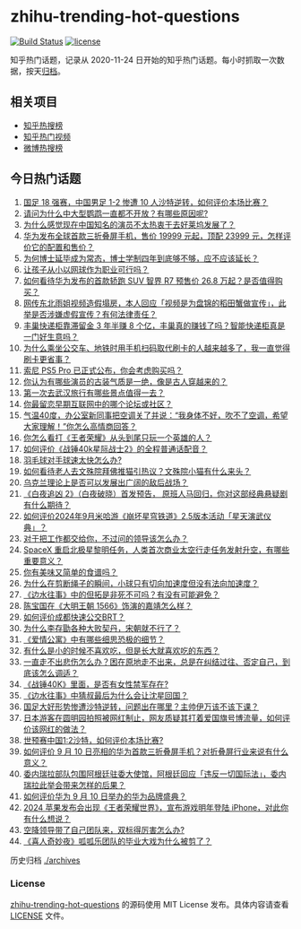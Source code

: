 # zhihu-trending-hot-questions

[![Build Status](https://github.com/justjavac/zhihu-trending-hot-questions/workflows/ci/badge.svg?branch=master)](https://github.com/justjavac/zhihu-trending-hot-questions/actions)
[![license](https://img.shields.io/github/license/justjavac/zhihu-trending-hot-questions)](https://github.com/justjavac/zhihu-trending-hot-questions/blob/master/LICENSE)

知乎热门话题，记录从 2020-11-24
日开始的知乎热门话题。每小时抓取一次数据，按天[归档](./archives)。

## 相关项目

- [知乎热搜榜](https://github.com/justjavac/zhihu-trending-top-search)
- [知乎热门视频](https://github.com/justjavac/zhihu-trending-hot-video)
- [微博热搜榜](https://github.com/justjavac/weibo-trending-hot-search)

## 今日热门话题

<!-- BEGIN -->
<!-- 最后更新时间 Wed Sep 11 2024 07:20:43 GMT+0800 (China Standard Time) -->

1. [国足 18 强赛，中国男足 1-2 惨遭 10 人沙特逆转，如何评价本场比赛？](https://www.zhihu.com/question/666751367)
1. [请问为什么中大型鹦鹉一直都不开放？有哪些原因呢?](https://www.zhihu.com/question/665277904)
1. [为什么感觉现在中国知名的演员不太热衷于去好莱坞发展了？](https://www.zhihu.com/question/666117173)
1. [华为发布全球首款三折叠屏手机，售价 19999 元起，顶配 23999 元，怎样评价它的配置和售价？](https://www.zhihu.com/question/666752927)
1. [为何博士延毕成为常态，博士学制四年到底够不够，应不应该延长？](https://www.zhihu.com/question/666198568)
1. [让孩子从小以网球作为职业可行吗？](https://www.zhihu.com/question/291819301)
1. [如何看待华为发布的首款轿跑 SUV 智界 R7 预售价 26.8 万起？是否值得购买？](https://www.zhihu.com/question/666731288)
1. [网传东北雨姐视频造假塌房，本人回应「视频是为盘锦的稻田蟹做宣传」，此举是否涉嫌虚假宣传？有何法律责任？](https://www.zhihu.com/question/666460835)
1. [丰巢快递柜靠滞留金 3 年半赚 8 个亿，丰巢真的赚钱了吗？智能快递柜真是一门好生意吗？](https://www.zhihu.com/question/666743464)
1. [为什么乘坐公交车、地铁时用手机扫码取代刷卡的人越来越多了，我一直觉得刷卡更省事？](https://www.zhihu.com/question/662714628)
1. [索尼 PS5 Pro 已正式公布，你会考虑购买吗？](https://www.zhihu.com/question/666789247)
1. [你认为有哪些演员的古装气质是一绝，像是古人穿越来的？](https://www.zhihu.com/question/452974122)
1. [第一次去武汉旅行有哪些景点值得一去？](https://www.zhihu.com/question/570744956)
1. [你最留恋早期互联网中的哪个论坛或社区？](https://www.zhihu.com/question/664698093)
1. [气温40度，办公室新同事把空调关了并说：“我身体不好，吹不了空调，希望大家理解！”你怎么高情商回答？](https://www.zhihu.com/question/666691632)
1. [你怎么看打《王者荣耀》从头到尾只玩一个英雄的人？](https://www.zhihu.com/question/299758752)
1. [如何评价《战锤40k星际战士2》的全程普通话配音？](https://www.zhihu.com/question/666275362)
1. [羽毛球对手球速太快怎么办?](https://www.zhihu.com/question/561724010)
1. [如何看待老人去文殊院拜佛推猫引热议？文殊院小猫有什么来头？](https://www.zhihu.com/question/666400319)
1. [乌克兰理论上是否可以发展出广阔的敌后战场？](https://www.zhihu.com/question/666500987)
1. [《白夜追凶 2》（白夜破晓）首发预告， 原班人马回归，你对这部经典悬疑剧有什么期待？](https://www.zhihu.com/question/666733458)
1. [如何评价2024年9月米哈游《崩坏星穹铁道》2.5版本活动「星天演武仪典」？](https://www.zhihu.com/question/666769344)
1. [对于把工作都交给你，不过问的领导该怎么办？](https://www.zhihu.com/question/666656806)
1. [SpaceX 重启北极星黎明任务，人类首次商业太空行走任务发射升空，有哪些重要意义？](https://www.zhihu.com/question/666681698)
1. [你有美味又简单的食谱吗？](https://www.zhihu.com/question/664486449)
1. [为什么在剪断绳子的瞬间，小球只有切向加速度但没有法向加速度？](https://www.zhihu.com/question/664687868)
1. [《边水往事》中的但拓是非死不可吗？有没有可能避免？](https://www.zhihu.com/question/665614502)
1. [陈宝国在《大明王朝 1566》饰演的嘉靖怎么样？](https://www.zhihu.com/question/569043643)
1. [如何评价成都快速公交BRT？](https://www.zhihu.com/question/640633997)
1. [为什么李存勖各种大败契丹，宋朝就不行了？](https://www.zhihu.com/question/310713882)
1. [《爱情公寓》中有哪些细思恐极的细节？](https://www.zhihu.com/question/39558479)
1. [有什么是小的时候不喜欢吃，但是长大就喜欢吃的东西？](https://www.zhihu.com/question/356635199)
1. [一直走不出悲伤怎么办？困在原地走不出来，总是在纠结过往、否定自己，到底该怎么调适？](https://www.zhihu.com/question/666675989)
1. [《战锤40K》里面，是否有女性禁军存在?](https://www.zhihu.com/question/635589052)
1. [《边水往事》中猜叔最后为什么会让沈星回国？](https://www.zhihu.com/question/666155287)
1. [国足大好形势惨遭沙特逆转，问题出在哪里？主帅伊万该不该下课？](https://www.zhihu.com/question/666783521)
1. [日本游客在圆明园拍照被网红制止，网友质疑其打着爱国旗号博流量，如何评价该网红的做法？](https://www.zhihu.com/question/666656655)
1. [世预赛中国1:2沙特，如何评价本场比赛?](https://www.zhihu.com/question/666784522)
1. [如何评价 9 月 10 日亮相的华为首款三折叠屏手机？对折叠屏行业来说有什么意义？](https://www.zhihu.com/question/666750902)
1. [委内瑞拉部队包围阿根廷驻委大使馆，阿根廷回应「违反一切国际法」，委内瑞拉此举会带来怎样的后果？](https://www.zhihu.com/question/666482782)
1. [如何评价华为 9 月 10 日举办的华为品牌盛典？](https://www.zhihu.com/question/666747249)
1. [2024 苹果发布会出现《王者荣耀世界》，宣布游戏明年登陆 iPhone，对此你有什么想说？](https://www.zhihu.com/question/666699804)
1. [空降领导带了自己团队来，双标得厉害怎么办?](https://www.zhihu.com/question/666505092)
1. [《喜人奇妙夜》呱呱乐团队的毕业大戏为什么被剪了？](https://www.zhihu.com/question/666364218)

<!-- END -->

历史归档 [./archives](./archives)

### License

[zhihu-trending-hot-questions](https://github.com/justjavac/zhihu-trending-hot-questions)
的源码使用 MIT License 发布。具体内容请查看 [LICENSE](./LICENSE) 文件。
